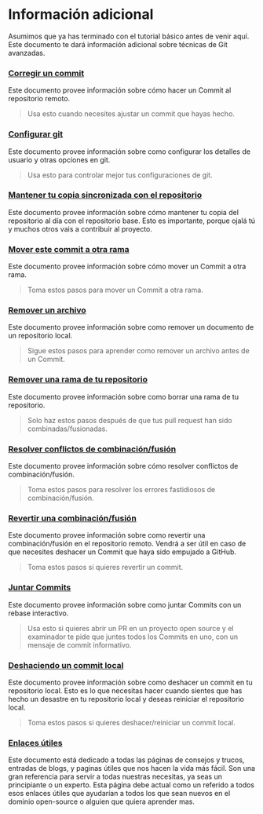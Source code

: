 
# Información adicional 
Asumimos que ya has terminado con el tutorial básico antes de venir aquí. Este documento te dará información adicional sobre técnicas de Git avanzadas.

### [Corregir un commit](amending-a-commit.md)
Este documento provee información sobre cómo hacer un Commit al repositorio remoto.
> Usa esto cuando necesites ajustar un commit que hayas hecho.

### [Configurar git](configuring-git.md)
Este documento provee información sobre como configurar los detalles de usuario y otras opciones en git.
> Usa esto para controlar mejor tus configuraciones de git.

### [Mantener tu copia sincronizada con el repositorio](keeping-your-fork-synced-with-this-repository.md)
Este documento provee información sobre cómo mantener tu copia del repositorio al día con el repositorio base. Esto es importante, porque ojalá tú y muchos otros vais a contribuir al proyecto.

### [Mover este commit a otra rama](moving-a-commit-to-a-different-branch.md)
Este documento provee información sobre cómo mover un Commit a otra rama.
> Toma estos pasos para mover un Commit a otra rama.

### [Remover un archivo](removing-a-file.md)
Este documento provee información sobre como remover un documento de un repositorio local. 
> Sigue estos pasos para aprender como remover un archivo antes de un Commit.

### [Remover una rama de tu repositorio](removing-branch-from-your-repository.md)
Este documento provee información sobre como borrar una rama de tu repositorio.
> Solo haz estos pasos después de que tus pull request han sido combinadas/fusionadas.

### [Resolver conflictos de combinación/fusión](resolving-merge-conflicts.md)
Este documento provee información sobre cómo resolver conflictos de combinación/fusión.
> Toma estos pasos para resolver los errores fastidiosos de combinación/fusión.
 
### [Revertir una combinación/fusión](reverting-a-commit.md)
Este documento provee información sobre como revertir una combinación/fusión en el repositorio remoto. Vendrá a ser útil en caso de que necesites deshacer un Commit que haya sido empujado a GitHub.
> Toma estos pasos si quieres revertir un commit.

### [Juntar Commits](squashing-commits.md)
Este documento provee información sobre como juntar Commits con un rebase interactivo.
> Usa esto si quieres abrir un PR en un proyecto open source y el examinador te pide que juntes todos los Commits en uno, con un mensaje de commit informativo.

### [Deshaciendo un commit local](undoing-a-commit.md)
Este documento provee información sobre como deshacer un commit en tu repositorio local. Esto es lo que necesitas hacer cuando sientes que has hecho un desastre en tu repositorio local y deseas reiniciar el repositorio local.
> Toma estos pasos si quieres deshacer/reiniciar un commit local.

### [Enlaces útiles](Useful-links-for-further-learning.md)
Este documento está dedicado a todas las páginas de consejos y trucos, entradas de blogs, y paginas útiles que nos hacen la vida más fácil. Son una gran referencia para servir a todas nuestras necesitas, ya seas un principiante o un experto. Esta página debe actual como un referido a todos esos enlaces útiles que ayudarían a todos los que sean nuevos en el dominio open-source o alguien que quiera aprender mas.



